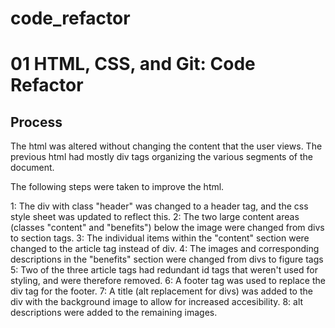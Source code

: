 # code_refactor

# 01 HTML, CSS, and Git: Code Refactor

## Process

The html was altered without changing the content that the user views. The previous html had mostly div tags organizing the various segments of the document. 

The following steps were taken to improve the html.

1: The div with class "header" was changed to a header tag, and the css style sheet was updated to reflect this.  2: The two large content areas (classes "content" and "benefits") below the image were changed from divs to section tags.  3: The individual items within the "content" section were changed to the article tag instead of div.  4: The images and corresponding descriptions in the "benefits" section were changed from divs to figure tags  5: Two of the three article tags had redundant id tags that weren't used for styling, and were therefore removed.  6: A footer tag was used to replace the div tag for the footer.  7: A title (alt replacement for divs) was added to the div with the background image to allow for increased accesibility.  8: alt descriptions were added to the remaining images.
